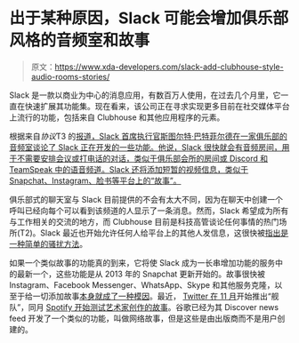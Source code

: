 # 出于某种原因，Slack 可能会增加俱乐部风格的音频室和故事

> 原文：<https://www.xda-developers.com/slack-add-clubhouse-style-audio-rooms-stories/>

Slack 是一款以商业为中心的消息应用，有数百万人使用，在过去几个月里，它一直在快速扩展其功能集。现在看来，该公司正在寻求实现更多目前在社交媒体平台上流行的功能，包括来自 Clubhouse 和其他应用程序的元素。

根据来自*协议*T3 的[报道，Slack 首席执行官斯图尔特·巴特菲尔德在一家俱乐部的音频室谈论了 Slack 正在开发的一些功能。他说，Slack 很快就会有音频房间，用于不需要安排会议或打电话的对话，类似于俱乐部会所的房间或 Discord 和 TeamSpeak 中的语音频道。Slack 还将添加短暂的视频信息，类似于 Snapchat、Instagram、脸书等平台上的“故事”。](https://www.protocol.com/bulletins/slack-audio-features)

俱乐部式的聊天室与 Slack 目前提供的不会有太大不同，因为在聊天中创建一个呼叫已经向每个可以看到该频道的人显示了一条消息。然而，Slack 希望成为所有与工作相关的交流的地方，而 Clubhouse 目前是科技高管谈论任何事情的热门场所(T2)。Slack 最近也开始允许任何人给平台上的其他人发信息，这很快被[指出是一种简单的骚扰方法](https://www.theverge.com/2021/3/24/22348743/slack-connect-dm-abuse-harassment-disable-message-invite-response)。

如果一个类似故事的功能真的到来，它将使 Slack 成为一长串增加功能的服务中的最新一个，这些功能是从 2013 年的 Snapchat 更新开始的。故事很快被 Instagram、Facebook Messenger、WhatsApp、Skype 和其他服务克隆，以至于给一切添加故事[本身就成了一种模因](https://www.newrisingmedia.com/blog/2017/4/9/facebook-stories-are-stupid-20-places-that-will-now-have-stories-meme)。最近， [Twitter 在 11 月](https://www.xda-developers.com/twitter-fleets-now-available-clubhouse-voice-chat-rooms/)开始推出“舰队”，同月 [Spotify 开始测试艺术家创作的故事](https://www.xda-developers.com/spotify-testing-artist-created-stories-on-playlists/)。谷歌已经为其 Discover news feed 开发了一个类似的功能，叫做网络故事，但是这些是由出版商而不是用户创建的。